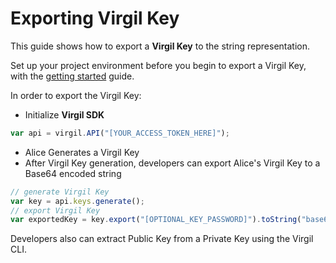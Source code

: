 # Exporting Virgil Key

This guide shows how to export a **Virgil Key** to the string representation.

Set up your project environment before you begin to export a Virgil Key, with the [getting started](/docs/guides/configuration/client-side) guide.

In order to export the Virgil Key:

- Initialize **Virgil SDK**

```javascript
var api = virgil.API("[YOUR_ACCESS_TOKEN_HERE]");
```

- Alice Generates a Virgil Key
- After Virgil Key generation, developers can export Alice's Virgil Key to a Base64 encoded string

```javascript
// generate Virgil Key
var key = api.keys.generate();
// export Virgil Key
var exportedKey = key.export("[OPTIONAL_KEY_PASSWORD]").toString("base64");
```

Developers also can extract Public Key from a Private Key using the Virgil CLI.
